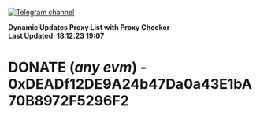 [![Telegram channel](https://img.shields.io/endpoint?url=https://runkit.io/damiankrawczyk/telegram-badge/branches/master?url=https://t.me/n4z4v0d)](https://t.me/n4z4v0d) 

**Dynamic Updates Proxy List with Proxy Checker**  
**Last Updated: 18.12.23 19:07**

# DONATE (_any evm_) - 0xDEADf12DE9A24b47Da0a43E1bA70B8972F5296F2
